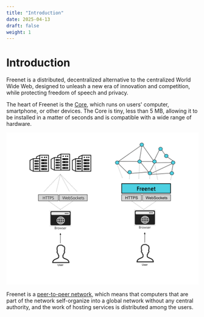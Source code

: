 ```yaml
---
title: "Introduction"
date: 2025-04-13
draft: false
weight: 1
---
```



# Introduction

Freenet is a distributed, decentralized alternative to the centralized World
Wide Web, designed to unleash a new era of innovation and competition, while
protecting freedom of speech and privacy.

The heart of Freenet is the [Core](https://github.com/freenet/freenet-core),
which runs on users' computer, smartphone, or other devices. The Core is
tiny, less than 5 MB, allowing it to be installed in a matter of seconds and
is compatible with a wide range of hardware.

![Freenet in Context](freenet_in_context.svg)

Freenet is a [peer-to-peer network](architecture/p2p-network.md), which means
that computers that are part of the network self-organize into a global network
without any central authority, and the work of hosting services is distributed
among the users.
